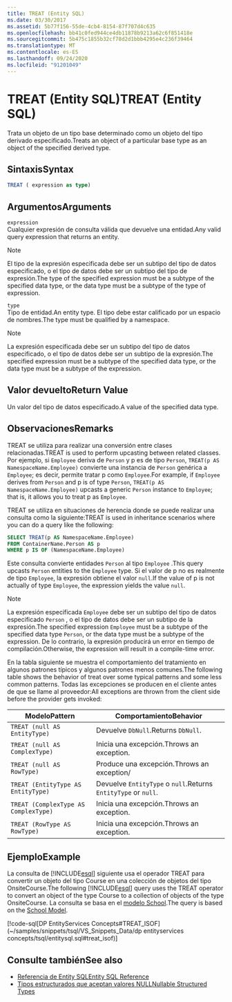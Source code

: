 ```yaml
---
title: TREAT (Entity SQL)
ms.date: 03/30/2017
ms.assetid: 5b77f156-55de-4cb4-8154-87f707d4c635
ms.openlocfilehash: bb41c0fed944ce4db11878b9213a62c6f851418e
ms.sourcegitcommit: 5b475c1855b32cf78d2d1bbb4295e4c236f39464
ms.translationtype: MT
ms.contentlocale: es-ES
ms.lasthandoff: 09/24/2020
ms.locfileid: "91201049"
---
```

# <a name="treat-entity-sql"></a><span data-ttu-id="09dc0-102">TREAT (Entity SQL)</span><span class="sxs-lookup"><span data-stu-id="09dc0-102">TREAT (Entity SQL)</span></span>

<span data-ttu-id="09dc0-103">Trata un objeto de un tipo base determinado como un objeto del tipo derivado especificado.</span><span class="sxs-lookup"><span data-stu-id="09dc0-103">Treats an object of a particular base type as an object of the specified derived type.</span></span>  
  
## <a name="syntax"></a><span data-ttu-id="09dc0-104">Sintaxis</span><span class="sxs-lookup"><span data-stu-id="09dc0-104">Syntax</span></span>  
  
```sql  
TREAT ( expression as type)  
```  
  
## <a name="arguments"></a><span data-ttu-id="09dc0-105">Argumentos</span><span class="sxs-lookup"><span data-stu-id="09dc0-105">Arguments</span></span>  

 `expression`  
 <span data-ttu-id="09dc0-106">Cualquier expresión de consulta válida que devuelve una entidad.</span><span class="sxs-lookup"><span data-stu-id="09dc0-106">Any valid query expression that returns an entity.</span></span>  
  
> [!NOTE]
> <span data-ttu-id="09dc0-107">El tipo de la expresión especificada debe ser un subtipo del tipo de datos especificado, o el tipo de datos debe ser un subtipo del tipo de expresión.</span><span class="sxs-lookup"><span data-stu-id="09dc0-107">The type of the specified expression must be a subtype of the specified data type, or the data type must be a subtype of the type of expression.</span></span>  
  
 `type`  
 <span data-ttu-id="09dc0-108">Tipo de entidad.</span><span class="sxs-lookup"><span data-stu-id="09dc0-108">An entity type.</span></span> <span data-ttu-id="09dc0-109">El tipo debe estar calificado por un espacio de nombres.</span><span class="sxs-lookup"><span data-stu-id="09dc0-109">The type must be qualified by a namespace.</span></span>  
  
> [!NOTE]
> <span data-ttu-id="09dc0-110">La expresión especificada debe ser un subtipo del tipo de datos especificado, o el tipo de datos debe ser un subtipo de la expresión.</span><span class="sxs-lookup"><span data-stu-id="09dc0-110">The specified expression must be a subtype of the specified data type, or the data type must be a subtype of the expression.</span></span>  
  
## <a name="return-value"></a><span data-ttu-id="09dc0-111">Valor devuelto</span><span class="sxs-lookup"><span data-stu-id="09dc0-111">Return Value</span></span>  

 <span data-ttu-id="09dc0-112">Un valor del tipo de datos especificado.</span><span class="sxs-lookup"><span data-stu-id="09dc0-112">A value of the specified data type.</span></span>  
  
## <a name="remarks"></a><span data-ttu-id="09dc0-113">Observaciones</span><span class="sxs-lookup"><span data-stu-id="09dc0-113">Remarks</span></span>  

 <span data-ttu-id="09dc0-114">TREAT se utiliza para realizar una conversión entre clases relacionadas.</span><span class="sxs-lookup"><span data-stu-id="09dc0-114">TREAT is used to perform upcasting between related classes.</span></span> <span data-ttu-id="09dc0-115">Por ejemplo, si `Employee` deriva de `Person` y p es de tipo `Person`, `TREAT(p AS NamespaceName.Employee)` convierte una instancia de `Person` genérica a `Employee`; es decir, permite tratar p como `Employee`.</span><span class="sxs-lookup"><span data-stu-id="09dc0-115">For example, if `Employee` derives from `Person` and p is of type `Person`, `TREAT(p AS NamespaceName.Employee)` upcasts a generic `Person` instance to `Employee`; that is, it allows you to treat p as `Employee`.</span></span>  
  
 <span data-ttu-id="09dc0-116">TREAT se utiliza en situaciones de herencia donde se puede realizar una consulta como la siguiente:</span><span class="sxs-lookup"><span data-stu-id="09dc0-116">TREAT is used in inheritance scenarios where you can do a query like the following:</span></span>  
  
```sql  
SELECT TREAT(p AS NamespaceName.Employee)  
FROM ContainerName.Person AS p  
WHERE p IS OF (NamespaceName.Employee)
```  
  
 <span data-ttu-id="09dc0-117">Este consulta convierte entidades `Person` al tipo `Employee` .</span><span class="sxs-lookup"><span data-stu-id="09dc0-117">This query upcasts `Person` entities to the `Employee` type.</span></span> <span data-ttu-id="09dc0-118">Si el valor de p no es realmente de tipo `Employee`, la expresión obtiene el valor `null`.</span><span class="sxs-lookup"><span data-stu-id="09dc0-118">If the value of p is not actually of type `Employee`, the expression yields the value `null`.</span></span>  
  
> [!NOTE]
> <span data-ttu-id="09dc0-119">La expresión especificada `Employee` debe ser un subtipo del tipo de datos especificado `Person` , o el tipo de datos debe ser un subtipo de la expresión.</span><span class="sxs-lookup"><span data-stu-id="09dc0-119">The specified expression `Employee` must be a subtype of the specified data type `Person`, or the data type must be a subtype of the expression.</span></span> <span data-ttu-id="09dc0-120">De lo contrario, la expresión producirá un error en tiempo de compilación.</span><span class="sxs-lookup"><span data-stu-id="09dc0-120">Otherwise, the expression will result in a compile-time error.</span></span>  
  
 <span data-ttu-id="09dc0-121">En la tabla siguiente se muestra el comportamiento del tratamiento en algunos patrones típicos y algunos patrones menos comunes.</span><span class="sxs-lookup"><span data-stu-id="09dc0-121">The following table shows the behavior of treat over some typical patterns and some less common patterns.</span></span> <span data-ttu-id="09dc0-122">Todas las excepciones se producen en el cliente antes de que se llame al proveedor:</span><span class="sxs-lookup"><span data-stu-id="09dc0-122">All exceptions are thrown from the client side before the provider gets invoked:</span></span>  
  
|<span data-ttu-id="09dc0-123">Modelo</span><span class="sxs-lookup"><span data-stu-id="09dc0-123">Pattern</span></span>|<span data-ttu-id="09dc0-124">Comportamiento</span><span class="sxs-lookup"><span data-stu-id="09dc0-124">Behavior</span></span>|  
|-------------|--------------|  
|`TREAT (null AS EntityType)`|<span data-ttu-id="09dc0-125">Devuelve `DbNull`.</span><span class="sxs-lookup"><span data-stu-id="09dc0-125">Returns `DbNull`.</span></span>|  
|`TREAT (null AS ComplexType)`|<span data-ttu-id="09dc0-126">Inicia una excepción.</span><span class="sxs-lookup"><span data-stu-id="09dc0-126">Throws an exception.</span></span>|  
|`TREAT (null AS RowType)`|<span data-ttu-id="09dc0-127">Produce una excepción.</span><span class="sxs-lookup"><span data-stu-id="09dc0-127">Throws an exception/</span></span>|  
|`TREAT (EntityType AS EntityType)`|<span data-ttu-id="09dc0-128">Devuelve `EntityType` o `null`.</span><span class="sxs-lookup"><span data-stu-id="09dc0-128">Returns `EntityType` or `null`.</span></span>|  
|`TREAT (ComplexType AS ComplexType)`|<span data-ttu-id="09dc0-129">Inicia una excepción.</span><span class="sxs-lookup"><span data-stu-id="09dc0-129">Throws an exception.</span></span>|  
|`TREAT (RowType AS RowType)`|<span data-ttu-id="09dc0-130">Inicia una excepción.</span><span class="sxs-lookup"><span data-stu-id="09dc0-130">Throws an exception.</span></span>|  
  
## <a name="example"></a><span data-ttu-id="09dc0-131">Ejemplo</span><span class="sxs-lookup"><span data-stu-id="09dc0-131">Example</span></span>  

 <span data-ttu-id="09dc0-132">La consulta de [!INCLUDE[esql](../../../../../../includes/esql-md.md)] siguiente usa el operador TREAT para convertir un objeto del tipo Course en una colección de objetos del tipo OnsiteCourse.</span><span class="sxs-lookup"><span data-stu-id="09dc0-132">The following [!INCLUDE[esql](../../../../../../includes/esql-md.md)] query uses the TREAT operator to convert an object of the type Course to a collection of objects of the type OnsiteCourse.</span></span> <span data-ttu-id="09dc0-133">La consulta se basa en el [modelo School](/previous-versions/dotnet/netframework-4.0/bb896300(v=vs.100)).</span><span class="sxs-lookup"><span data-stu-id="09dc0-133">The query is based on the [School Model](/previous-versions/dotnet/netframework-4.0/bb896300(v=vs.100)).</span></span>  
  
 [!code-sql[DP EntityServices Concepts#TREAT_ISOF](~/samples/snippets/tsql/VS_Snippets_Data/dp entityservices concepts/tsql/entitysql.sql#treat_isof)]  
  
## <a name="see-also"></a><span data-ttu-id="09dc0-134">Consulte también</span><span class="sxs-lookup"><span data-stu-id="09dc0-134">See also</span></span>

- [<span data-ttu-id="09dc0-135">Referencia de Entity SQL</span><span class="sxs-lookup"><span data-stu-id="09dc0-135">Entity SQL Reference</span></span>](entity-sql-reference.md)
- [<span data-ttu-id="09dc0-136">Tipos estructurados que aceptan valores NULL</span><span class="sxs-lookup"><span data-stu-id="09dc0-136">Nullable Structured Types</span></span>](nullable-structured-types-entity-sql.md)
